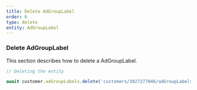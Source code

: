 ```yaml
---
title: Delete AdGroupLabel
order: 6
type: delete
entity: AdGroupLabel
---
```


### Delete AdGroupLabel

This section describes how to delete a AdGroupLabel.

```javascript
// Deleting the entity

await customer.adGroupLabels.delete('customers/3827277046/adGroupLabels/42877626370~3345231412')
```
